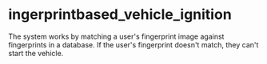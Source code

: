 # ingerprintbased_vehicle_ignition
The system works by matching a user's fingerprint image against fingerprints in a database. If the user's fingerprint doesn't match, they can't start the vehicle.
